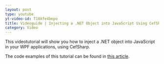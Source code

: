 ```yaml
---
layout: post
type: youtube
yt-video-id: T10Xfe4bepo
title: Videoguide | Injecting a .NET Object into JavaScript Using СefSharp
category: Video
---
```

This videotutorial will show you how to inject a .NET object into JavaScript in your WPF applications, using CefSharp.

The code examples of this tutorial can be found in [this article](http://www.cefsharptutorials.com/Injecting-NET-Object-into-JavaScript-in-CefSharp/).
